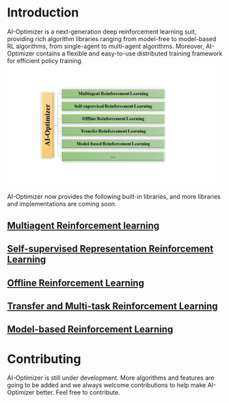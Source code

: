 
# Introduction
AI-Optimizer is a next-generation deep reinforcement learning suit, providing rich algorithm libraries ranging from model-free to model-based RL algorithms, from single-agent to multi-agent algorithms. Moreover, AI-Optimizer contains a flexible and easy-to-use distributed training framework for efficient policy training.
![](./images/AI_Optimizer_overview.png)

AI-Optimizer now provides the following built-in libraries, and more libraries and implementations are coming soon.
## [Multiagent Reinforcement learning](./libraries/MARL.md)
## [Self-supervised Representation Reinforcement Learning](./libraries/SSRL.md)
## [Offline Reinforcement Learning](./libraries/Offline_RL.md)
## [Transfer and Multi-task Reinforcement Learning](./libraries/Transfer_RL.md)
## [Model-based Reinforcement Learning](./libraries/MBRL.md)




# Contributing
AI-Optimizer is still under development. More algorithms and features are going to be added and we always welcome contributions to help make AI-Optimizer better. Feel free to contribute.



